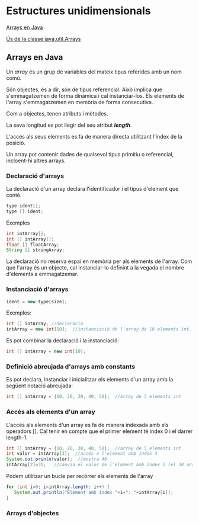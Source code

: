 # Estructures unidimensionals

[Arrays en Java](https://www.geeksforgeeks.org/arrays-in-java/)

[Ús de la classe java.util.Arrays](https://www.geeksforgeeks.org/array-class-in-java/)

## Arrays en Java

Un *array* és un grup de variables del mateix tipus referides amb un nom comú.

Són objectes, és a dir, són de tipus referencial. Això implica que s'emmagatzemen de forma dinàmica i cal instanciar-los. Els elements de l'array s'emmagatzemen en memòria de forma consecutiva.

Com a objectes, tenen atributs i mètodes.

La seva longitud es pot llegir del seu atribut ***length***.

L'accés als seus elements es fa de manera directa utilitzant l'índex de la posició.

Un array pot contenir dades de qualsevol tipus primitiu o referencial, incloent-hi altres arrays.

### Declaració d'arrays

La declaració d'un array declara l'identificador i el tipus d'element que conté.

```java
type ident[];
type [] ident;
```

Exemples
```java
int intArray[];
int [] intArray[]:
float [] floatArray;
String [] stringArray;
```
La declaració no reserva espai en memòria per als elements de l'array. Com que l'array és un objecte, cal instanciar-lo definint a la vegada el nombre d'elements a emmagatzemar.

### Instanciació d'arrays

```java
ident = new type[size];
```

Exemples:
```java
int [] intArray; //declaració
intArray = new int[10];  //instanciació de l'array de 10 elements int.
```

Es pot combinar la declaració i la instanciació:
```java
int [] intArray = new int[10];
```
### Definició abreujada d'arrays amb constants

Es pot declara, instanciar i inicialitzar els elements d'un array amb la següent notació abreujada:

```java
int [] intArray = {10, 20, 30, 40, 50};  //array de 5 elements int
```

### Accés als elements d'un array

L'accés als elements d'un array es fa de manera indexada amb els operadors []. Cal tenir en compte que el primer element té índex 0 i el darrer length-1.

```java
int [] intArray = {10, 20, 30, 40, 50};  //array de 5 elements int
int valor = intArray[3];  //accés a l'element amb índex 3
System.out.prinln(valor);  //mostra 40
intArray[2]=31;   //canvia el valor de l'element amb índex 2 (el 30 ara és 31)
```

Podem utilitzar un bucle per recórrer els elements de l'array
```java
for (int i=0; i<intArray.length; i++) {
   System.out.println("Element amb índex "+i+": "+intArray[i]);
}
```

### Arrays d'objectes

